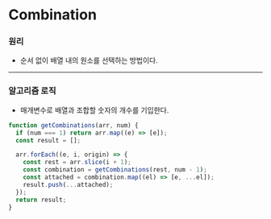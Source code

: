 # Combination

### 원리

- 순서 없이 배열 내의 원소를 선택하는 방법이다.

---

### 알고리즘 로직

- 매개변수로 배열과 조합할 숫자의 개수를 기입한다.

```javascript
function getCombinations(arr, num) {
  if (num === 1) return arr.map((e) => [e]);
  const result = [];

  arr.forEach((e, i, origin) => {
    const rest = arr.slice(i + 1);
    const combination = getCombinations(rest, num - 1);
    const attached = combination.map((el) => [e, ...el]);
    result.push(...attached);
  });
  return result;
}
```
